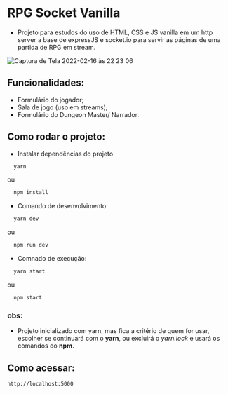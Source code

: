 # RPG Socket Vanilla
- Projeto para estudos do uso de HTML, CSS e JS vanilla em um http server a base de expressJS e socket.io para servir as páginas de uma partida de RPG em stream.

![Captura de Tela 2022-02-16 às 22 23 06](https://user-images.githubusercontent.com/22326922/154388019-5c3b399f-32f9-4ba0-a978-cff8516a162c.png)


## Funcionalidades:
- Formulário do jogador;
- Sala de jogo (uso em streams);
- Formulário do Dungeon Master/ Narrador.

## Como rodar o projeto:
- Instalar dependências do projeto
```bash
  yarn
``` 
ou
```bash
  npm install
```
- Comando de desenvolvimento:
```bash
  yarn dev
```
ou 
```bash
  npm run dev
```
- Comnado de execução:
```bash
  yarn start
```
ou 
```bash
  npm start
```
### obs:
- Projeto inicializado com yarn, mas fica a critério de quem for usar, escolher se continuará com o **yarn**, ou excluirá o _yarn.lock_ e usará os comandos do **npm**. 

## Como acessar:
```bash
http://localhost:5000
```
